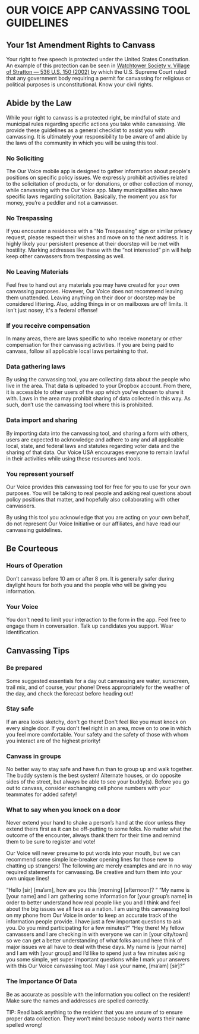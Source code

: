 # OUR VOICE APP CANVASSING TOOL GUIDELINES

## Your 1st Amendment Rights to Canvass

Your right to free speech is protected under the United States Constitution. An example of this protection can be seen in [Watchtower Society v. Village of Stratton — 536 U.S. 150 (2002)](https://en.wikipedia.org/wiki/Watchtower_Bible_%26_Tract_Society_of_New_York,_Inc._v._Village_of_Stratton) by which the U.S. Supreme Court ruled
that any government body requiring a permit for canvassing for religious or political purposes is unconstitutional. Know your civil rights.

## Abide by the Law

While your right to canvass is a protected right, be mindful of state and municipal rules regarding specific actions you take while canvassing. We provide these guidelines as a general checklist to assist you with canvassing. It is ultimately your responsibility to be aware of and abide by the laws of the community in which you will be using this tool.

### No Soliciting

The Our Voice mobile app is designed to gather information about people's positions on specific policy issues. We expressly prohibit activities related to the solicitation of products, or for donations, or
other collection of money, while canvassing with the Our Voice app. Many municipalities also have specific laws regarding solicitation. Basically, the moment you ask for money, you’re a peddler and not a canvasser.

### No Trespassing

If you encounter a residence with a “No Trespassing” sign or similar privacy request, please respect their wishes and move on to the next address. It is highly likely your persistent presence at their doorstep will be met with hostility. Marking addresses like these with the “not interested” pin will help keep other canvassers from trespassing as well.

### No Leaving Materials

Feel free to hand out any materials you may have created for your own canvassing purposes. However, Our Voice does not recommend leaving them unattended. Leaving anything on their door or doorstep may be considered littering. Also, adding things in or on mailboxes are off limits. It isn't just nosey, it's a federal offense!

### If you receive compensation

In many areas, there are laws specific to who receive monetary or other compensation for their canvassing activities. If you are being paid to canvass, follow all applicable local laws pertaining to that.

### Data gathering laws

By using the canvassing tool, you are collecting data about the people who live in the area. That data is uploaded to your Dropbox account. From there, it is accessible to other users of the app which you’ve chosen to share it with. Laws in the area may prohibit sharing of data collected in this way. As such, don’t use the canvassing tool where this is prohibited.  

### Data import and sharing

By importing data into the canvassing tool, and sharing a form with others, users are expected to acknowledge and adhere to any and all applicable local, state, and federal laws and statutes regarding voter data and the sharing of that data. Our Voice USA encourages everyone to remain lawful in their activities while using these resources and tools.

### You represent yourself

Our Voice provides this canvassing tool for free for you to use for your own purposes. You will be talking to real people and asking real questions about policy positions that matter, and hopefully also collaborating with other canvassers.

By using this tool you acknowledge that you are acting on your own behalf, do not represent Our Voice Initiative or our affiliates, and have read our canvassing guidelines.

## Be Courteous

### Hours of Operation

Don’t canvass before 10 am or after 8 pm. It is generally safer during daylight hours for both you and the people who will be giving you information.

### Your Voice

You don't need to limit your interaction to the form in the app. Feel free to engage them in conversation. Talk up candidates you support. Wear Identification.

## Canvassing Tips

### Be prepared

Some suggested essentials for a day out canvassing are water, sunscreen, trail mix, and of course, your phone! Dress appropriately for the weather of the day, and check the forecast before heading out!

### Stay safe

If an area looks sketchy, don't go there! Don't feel like you must knock on every single door. If you don't feel right in an area, move on to one in which you feel more comfortable. Your safety and the safety of those with whom you interact are of the highest priority!

### Canvass in groups

No better way to stay safe and have fun than to group up and walk together. The buddy system is the best system! Alternate houses, or do opposite sides of the street, but always be able to see your buddy(s). Before you go out to canvass, consider exchanging cell phone numbers with your teammates for added safety!

### What to say when you knock on a door

Never extend your hand to shake a person’s hand at the door unless they extend theirs first as it can be off-putting to some folks. No matter what the outcome of the encounter, always thank them for their time and remind them to be sure to register and vote!

Our Voice will never presume to put words into your mouth, but we can recommend some simple ice-breaker opening lines for those new to chatting up strangers!  The following are merely examples and are in no way required statements for canvassing. Be creative and turn them into your own unique lines!

“Hello [sir] [ma’am], how are you this [morning] [afternoon]? “ <Allow them to answer>
“My name is [your name] and I am gathering some information for [your group’s name] in order to better understand how real people like you and I think and feel about the big issues we all face as a nation. I am using this canvassing tool on my phone from Our Voice in order to keep an accurate track of the information people provide. I have just a few important questions to ask you. Do you mind participating for a few minutes?”
“Hey there! My fellow canvassers and I are checking in with everyone we can in [your city/town] so we can get a better understanding of what folks around here think of major issues we all have to deal with these days. My name is [your name] and I am with [your group] and I’d like to spend just a few minutes asking you some simple, yet super important questions while I mark your answers with this Our Voice canvassing tool. May I ask your name, [ma’am] [sir]?”

### The Importance Of Data

Be as accurate as possible with the information you collect on the resident! Make sure the names and addresses are spelled correctly.

TIP: Read back anything to the resident that you are unsure of to ensure proper data collection. They won’t mind because nobody wants their name spelled wrong!
